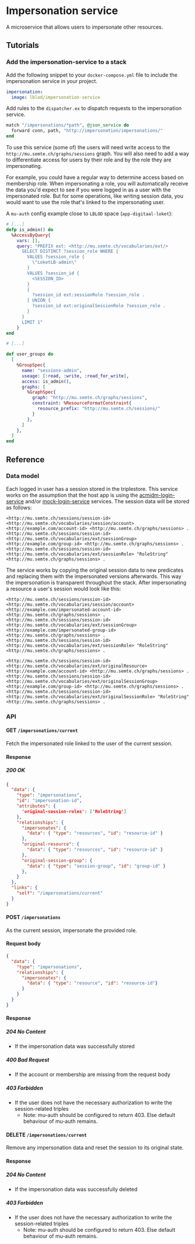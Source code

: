 # Impersonation service
A microservice that allows users to impersonate other resources.

## Tutorials
### Add the impersonation-service to a stack
Add the following snippet to your `docker-compose.yml` file to include the impersonation service in your project.

```yml
impersonation:
  image: lblod/impersonation-service
```

Add rules to the `dispatcher.ex` to dispatch requests to the impersonation service.

```ex
match "/impersonations/*path", @json_service do
  forward conn, path, "http://impersonation/impersonations/"
end
```

To use this service (some of) the users will need write access to the `http://mu.semte.ch/graphs/sessions` graph.
You will also need to add a way to differentiate access for users by their role and by the role they are impersonating.

For example, you could have a regular way to determine access based on membership role. When impersonating a role,
you will automatically receive the data you'd expect to see if you were logged in as a user with the impersonated role.
But for some operations, like writing session data, you would want to use the role that's linked to the impersonating user.

A `mu-auth` config example close to `LBLOD` space (`app-digitaal-loket`):

```ex
# [...]
defp is_admin() do
  %AccessByQuery{
    vars: [],
    query: "PREFIX ext: <http://mu.semte.ch/vocabularies/ext/>
      SELECT DISTINCT ?session_role WHERE {
        VALUES ?session_role {
          \"LoketLB-admin\"
        }
        VALUES ?session_id {
          <SESSION_ID>
        }
        {
          ?session_id ext:sessionRole ?session_role .
        } UNION {
          ?session_id ext:originalSessionRole ?session_role .
        }
      }
      LIMIT 1"
    }
end

# [...]

def user_groups do
  [
    %GroupSpec{
      name: "sessions-admin",
      useage: [:read, :write, :read_for_write],
      access: is_admin(),
      graphs: [
        %GraphSpec{
          graph: "http://mu.semte.ch/graphs/sessions",
          constraint: %ResourceFormatConstraint{
            resource_prefix: "http://mu.semte.ch/sessions/"
          }
        },
      ]
    },
  ]
end
```


## Reference
### Data model

Each logged in user has a session stored in the triplestore. This service works on the assumption that the host app is using the [acmidm-login-service](https://github.com/lblod/acmidm-login-service) and/or [mock-login-service](https://github.com/lblod/mock-login-service) services. The session data will be stored as follows:

```nq
<http://mu.semte.ch/sessions/session-id> <http://mu.semte.ch/vocabularies/session/account> <http://example.com/account-id> <http://mu.semte.ch/graphs/sessions> .
<http://mu.semte.ch/sessions/session-id> <http://mu.semte.ch/vocabularies/ext/sessionGroup> <http://example.com/group-id> <http://mu.semte.ch/graphs/sessions> .
<http://mu.semte.ch/sessions/session-id> <http://mu.semte.ch/vocabularies/ext/sessionRole> "RoleString" <http://mu.semte.ch/graphs/sessions> .

```

The service works by copying the original session data to new predicates and replacing them with the impersonated versions afterwards. This way the impersonation is transparent throughout the stack.
After impersonating a resource a user's session would look like this:

```nq
<http://mu.semte.ch/sessions/session-id> <http://mu.semte.ch/vocabularies/session/account> <http://example.com/impersonated-account-id> <http://mu.semte.ch/graphs/sessions> .
<http://mu.semte.ch/sessions/session-id> <http://mu.semte.ch/vocabularies/ext/sessionGroup> <http://example.com/impersonated-group-id> <http://mu.semte.ch/graphs/sessions> .
<http://mu.semte.ch/sessions/session-id> <http://mu.semte.ch/vocabularies/ext/sessionRole> "RoleString" <http://mu.semte.ch/graphs/sessions> .

<http://mu.semte.ch/sessions/session-id> <http://mu.semte.ch/vocabularies/ext/originalResource> <http://example.com/account-id> <http://mu.semte.ch/graphs/sessions> .
<http://mu.semte.ch/sessions/session-id> <http://mu.semte.ch/vocabularies/ext/originalSessionGroup> <http://example.com/group-id> <http://mu.semte.ch/graphs/sessions> .
<http://mu.semte.ch/sessions/session-id> <http://mu.semte.ch/vocabularies/ext/originalSessionRole> "RoleString" <http://mu.semte.ch/graphs/sessions> .
```

### API
#### GET `/impersonations/current`

Fetch the impersonated role linked to the user of the current session.

#### Response
##### 200 OK

```json
{
  "data": {
    "type": "impersonations",
    "id": "impersonation-id",
    "attributes": {
      'original-session-roles': ['RoleString']
    },
    "relationships": {
      "impersonates": {
        "data": { "type": "resources", "id": "resource-id" }
      },
      "original-resource": {
        "data": { "type": "resources", "id": "resource-id" }
      },
      "original-session-group": {
        "data": { "type": "session-group", "id": "group-id" }
      },
    }
  },
  "links": {
    "self": "/impersonations/current"
  }
}
```

#### POST `/impersonations`

As the current session, impersonate the provided role.
#### Request body

```json
{
  "data": {
    "type": "impersonations",
    "relationships": {
      "impersonates": {
        "data": { "type": "resource", "id": "resource-id"}
      }
    }
  }
}
```

#### Response
##### 204 No Content
- If the impersonation data was successfully stored

##### 400 Bad Request
- If the account or membership are missing from the request body

##### 403 Forbidden
- If the user does not have the necessary authorization to write the session-related triples
  - Note: mu-auth should be configured to return 403. Else default behaviour of mu-auth remains.


#### DELETE `/impersonations/current`

Remove any impersonation data and reset the session to its original state.

#### Response
##### 204 No Content
- If the impersonation data was successfully deleted

##### 403 Forbidden
- If the user does not have the necessary authorization to write the session-related triples
  - Note: mu-auth should be configured to return 403. Else default behaviour of mu-auth remains.
